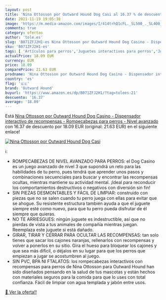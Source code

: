 ```yaml
---
layout: post
title: 'Nina Ottosson por Outward Hound Dog Casi al 16.37 % de descuento'
date: 2021-11-19 19:05:38
image: 'https://m.media-amazon.com/images/I/414trhQ1cFL._SL500_._SL400_.jpg'
comments: true
category: ofertas
author: 'tole.es'
slug: 'B071ZFJ2H1-es Nina Ottosson por Outward Hound Dog Casino - Dispensador...'
sku: 'B071ZFJ2H1-es'
tags: [ 'Artículos para perros','Juguetes interactivos para perros','Juguetes para perros','Productos para mascotas','outward hound','rompecabezas', ]
actualPrice: 18.09 EUR
currency: EUR
price: 18.09
comparePrice: 21.63 EUR
prodname: 'Nina Ottosson por Outward Hound Dog Casino - Dispensador interactivo de recompensas - Rompecabezas para perros - Nivel avanzado'
country: 'es'
flag: '🇪🇸'
brand: 'Outward Hound'
buyurl: 'https://www.amazon.es/dp/B071ZFJ2H1/?tag=tolees-21'
descuento: '16.37'
average: '18.09'
---
```


Está [Nina Ottosson por Outward Hound Dog Casino - Dispensador interactivo de recompensas - Rompecabezas para perros - Nivel avanzado](https://www.amazon.es/dp/B071ZFJ2H1/?tag=tolees-21) con 16.37 de descuento por 18.09 EUR (original: 21.63 EUR) en el siguiente enlace!

[![Nina Ottosson por Outward Hound Dog Casi](https://m.media-amazon.com/images/I/414trhQ1cFL._SL500_._SL400_.jpg)](https://www.amazon.es/dp/B071ZFJ2H1/?tag=tolees-21)

ℹ️:

- ROMPECABEZAS DE NIVEL AVANZADO PARA PERROS: el Dog Casino es un juego avanzado de nivel 3 que supondrá un reto para las habilidades de tu perro, pues tendrá que aprender unos pasos y combinaciones secuenciales para buscar y encontrar las recompensas ocultas, mientras mantiene su actividad mental. ¡Ideal para reconducir los comportamientos destructivos o negativos con diversión sin fin!
- SIN PIEZAS DESMONTABLES Y FÁCIL DE LIMPIAR: construido con piezas que no se salen cuando tu perro juega con ellas para evitar que se ahogue. Su resistente estructura también ayuda a que el juguete siempre esté como nuevo, para que tu perro pueda disfrutar de él siempre que quieras.
- NO TE ARRIESGUES: ningún juguete es indestructible, así que no pierdas de vista a tus animales de compañía mientras juegan. Reemplaza este juguete si está dañado.
- GIRAR, TIRAR Y CERRAR PARA OCULTAR LAS RECOMPENSAS: tan solo tienes que sacar los cajones naranjas, rellenarlos con recompensas y volver a ponerlos en su sitio. Gira el hueso para bloquear los cajones y que sea más difícil, o déjalos en su lugar para que los perros que empiezan a jugar se acostumbren al juego.
- SIN PVC, BPA NI FTALATOS: los rompecabezas interactivos con recompensas para perros de Nina Ottosson para Outward Hound han sido diseñados pensando en la salud de tus mascotas y están hechos con materiales seguros para la comida para que lo uses con total confianza. Fácil de limpiar con agua templada y jabón entre usos.

[🛒 Ver la oferta!!](https://www.amazon.es/dp/B071ZFJ2H1/?tag=tolees-21)
